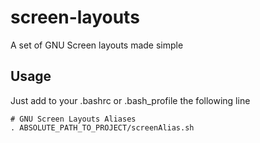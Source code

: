 screen-layouts
==============

A set of GNU Screen layouts made simple

Usage
-----

Just add to your .bashrc or .bash\_profile the following line

```
# GNU Screen Layouts Aliases
. ABSOLUTE_PATH_TO_PROJECT/screenAlias.sh
```
